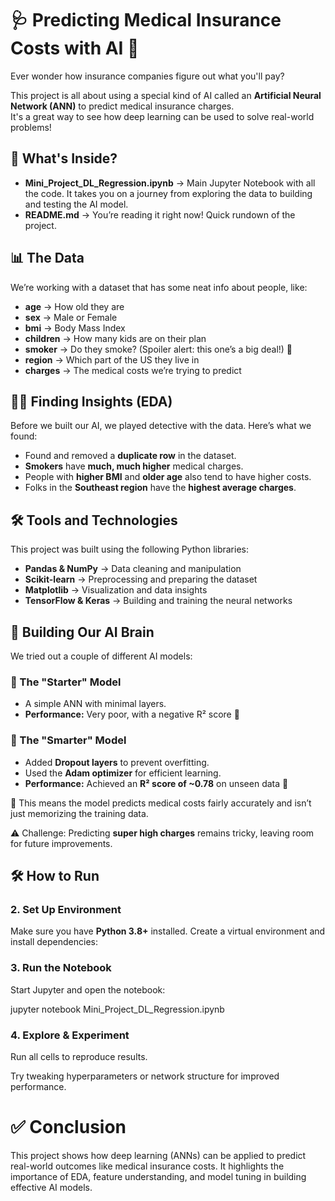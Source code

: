# 🩺 Predicting Medical Insurance Costs with AI 🤖  

Ever wonder how insurance companies figure out what you'll pay?  

This project is all about using a special kind of AI called an **Artificial Neural Network (ANN)** to predict medical insurance charges.  
It's a great way to see how deep learning can be used to solve real-world problems!  



## 🚀 What's Inside?  
- **Mini_Project_DL_Regression.ipynb** → Main Jupyter Notebook with all the code. It takes you on a journey from exploring the data to building and testing the AI model.  
- **README.md** → You’re reading it right now! Quick rundown of the project.  



## 📊 The Data  
We’re working with a dataset that has some neat info about people, like:  

- **age** → How old they are  
- **sex** → Male or Female  
- **bmi** → Body Mass Index  
- **children** → How many kids are on their plan  
- **smoker** → Do they smoke? (Spoiler alert: this one’s a big deal!) 🚬  
- **region** → Which part of the US they live in  
- **charges** → The medical costs we’re trying to predict  



## 🕵️‍♂️ Finding Insights (EDA)  
Before we built our AI, we played detective with the data. Here’s what we found:  

- Found and removed a **duplicate row** in the dataset.  
- **Smokers** have **much, much higher** medical charges.  
- People with **higher BMI** and **older age** also tend to have higher costs.  
- Folks in the **Southeast region** have the **highest average charges**.  



## 🛠️ Tools and Technologies  
This project was built using the following Python libraries:  

- **Pandas & NumPy** → Data cleaning and manipulation  
- **Scikit-learn** → Preprocessing and preparing the dataset  
- **Matplotlib** → Visualization and data insights  
- **TensorFlow & Keras** → Building and training the neural networks  



## 🧠 Building Our AI Brain  
We tried out a couple of different AI models:  

### 🔹 The "Starter" Model  
- A simple ANN with minimal layers.  
- **Performance:** Very poor, with a negative R² score 🙈  

### 🔹 The "Smarter" Model  
- Added **Dropout layers** to prevent overfitting.  
- Used the **Adam optimizer** for efficient learning.  
- **Performance:** Achieved an **R² score of ~0.78** on unseen data 🎉  

📌 This means the model predicts medical costs fairly accurately and isn’t just memorizing the training data.  

⚠️ Challenge: Predicting **super high charges** remains tricky, leaving room for future improvements.  



## 🛠️ How to Run  

### 2. Set Up Environment  
Make sure you have **Python 3.8+** installed. Create a virtual environment and install dependencies:  


### 3. Run the Notebook

Start Jupyter and open the notebook:



jupyter notebook Mini_Project_DL_Regression.ipynb


### 4. Explore & Experiment
Run all cells to reproduce results.

Try tweaking hyperparameters or network structure for improved performance.

# ✅ Conclusion
This project shows how deep learning (ANNs) can be applied to predict real-world outcomes like medical insurance costs.
It highlights the importance of EDA, feature understanding, and model tuning in building effective AI models.
